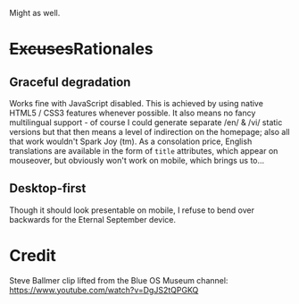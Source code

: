 Might as well.

# ~~Excuses~~Rationales

## Graceful degradation

Works fine with JavaScript disabled.  This is achieved by using native HTML5 /
CSS3 features whenever possible.  It also means no fancy multilingual support -
of course I could generate separate /en/ & /vi/ static versions but that then
means a level of indirection on the homepage; also all that work wouldn't Spark
Joy (tm).  As a consolation price, English translations are available in the
form of `title` attributes, which appear on mouseover, but obviously won't work
on mobile, which brings us to...

## Desktop-first

Though it should look presentable on mobile, I refuse to bend over backwards
for the Eternal September device.

# Credit

Steve Ballmer clip lifted from the Blue OS Museum channel:
<https://www.youtube.com/watch?v=DgJS2tQPGKQ>
